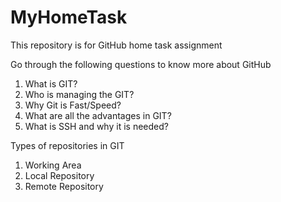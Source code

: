 # MyHomeTask
This repository is for GitHub home task assignment

Go through the following questions to know more about GitHub
1. What is GIT?
2. Who is managing the GIT?
3. Why Git is Fast/Speed?
4. What are all the advantages in GIT?
5. What is SSH and why it is needed?

Types of repositories in GIT
1. Working Area
2. Local Repository
3. Remote Repository
